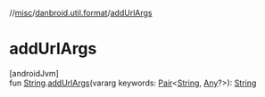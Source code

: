 //[misc](../../index.md)/[danbroid.util.format](index.md)/[addUrlArgs](add-url-args.md)

# addUrlArgs

[androidJvm]\
fun [String](https://kotlinlang.org/api/latest/jvm/stdlib/kotlin/-string/index.html).[addUrlArgs](add-url-args.md)(vararg keywords: [Pair](https://kotlinlang.org/api/latest/jvm/stdlib/kotlin/-pair/index.html)&lt;[String](https://kotlinlang.org/api/latest/jvm/stdlib/kotlin/-string/index.html), [Any](https://kotlinlang.org/api/latest/jvm/stdlib/kotlin/-any/index.html)?&gt;): [String](https://kotlinlang.org/api/latest/jvm/stdlib/kotlin/-string/index.html)

